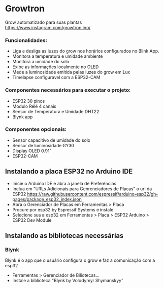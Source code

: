 # Growtron

Grow automatizado para suas plantas
https://www.instagram.com/growtron.ino/

### Funcionalidades:
* Liga e desliga as luzes do grow nos horários configurados no Blink App.
* Monitora a temperatura e umidade ambiente
* Monitora a umidade do solo
* Exibe as informações localmente no OLED
* Mede a luminosidade emitida pelas luzes do grow em Lux
* Timelapse configuravel com a ESP32-CAM

### Componentes necessários para executar o projeto:
* ESP32 30 pinos
* Modulo Rélé 4 canais
* Sensor de Temperatura e Umidade DHT22
* Blynk app

### Componentes opcionais:
* Sensor capacitivo de umidade do solo
* Sensor de luminosidade GY30
* Display OLED 0.91"
* ESP32-CAM


## Instalando a placa ESP32 no Arduino IDE

* Inicie o Arduino IDE e abra a janela de Preferências
* Inclua em "URLs Adicionais para Genrenciadores de Placas" o url da ESP32 https://raw.githubusercontent.com/espressif/arduino-esp32/gh-pages/package_esp32_index.json 
* Abra o Gerenciador de Placas em Ferramentas > Placa
* Procure por esp32 by Espressif Systems e instale
* Selecione sua a esp32 em Ferramentas > Placa > ESP32 Arduino > ESP32 Dev Module

## Instalando as bibliotecas necessárias

### Blynk
Blynk é o app que o usuário configura o grow e faz a comunicação com a esp32

* Ferramentas > Gerenciador de Biliotecas...
* Instale a biblioteca "Blynk by Volodymyr Shymanskyy"


